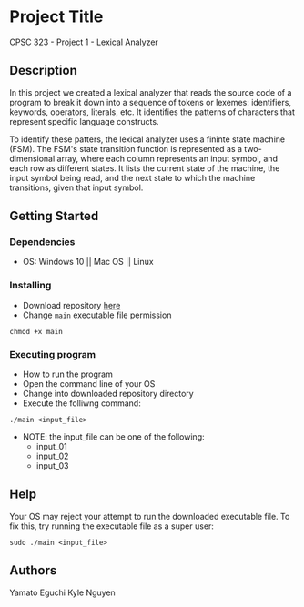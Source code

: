 # Project Title

CPSC 323 - Project 1 - Lexical Analyzer

## Description

In this project we created a lexical analyzer that reads the source code of a program to break it down into a sequence of tokens or lexemes: identifiers, keywords, operators, literals, etc. It identifies the patterns of characters that represent specific language constructs.

To identify these patters, the lexical analyzer uses a fininte state machine (FSM). The FSM's state transition function is represented as a two-dimensional array, where each column represents an input symbol, and each row as different states. It lists the current state of the machine, the input symbol being read, and the next state to which the machine transitions, given that input symbol.

## Getting Started

### Dependencies

* OS: Windows 10 || Mac OS || Linux

### Installing

* Download repository [here](https://drive.google.com/drive/folders/1-hHyjDu8-U9jEtvkZXcql5gZyLFBQCNO?usp=share_link)
* Change ```main``` executable file permission
```
chmod +x main
```

### Executing program

* How to run the program
* Open the command line of your OS
* Change into downloaded repository directory
* Execute the folliwng command:
```
./main <input_file>
```
* NOTE: the input_file can be one of the following:
    * input_01
    * input_02
    * input_03

## Help

Your OS may reject your attempt to run the downloaded executable file. To fix this, try running the executable file as a super user:
```
sudo ./main <input_file>
```

## Authors

Yamato Eguchi
Kyle Nguyen